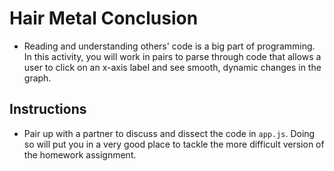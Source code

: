 # Hair Metal Conclusion

* Reading and understanding others' code is a big part of programming.  In this activity, you will work in pairs to parse through code that allows a user to click on an x-axis label and see smooth, dynamic changes in the graph.

## Instructions

* Pair up with a partner to discuss and dissect the code in `app.js`. Doing so will put you in a very good place to tackle the more difficult version of the homework assignment.
